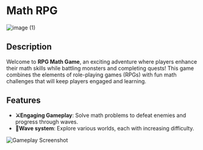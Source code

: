 # Math RPG
![image (1)](https://github.com/user-attachments/assets/84255752-007a-4335-a650-64601b110fe1)

## Description

Welcome to **RPG Math Game**, an exciting adventure where players enhance their math skills while battling monsters and completing quests! This game combines the elements of role-playing games (RPGs) with fun math challenges that will keep players engaged and learning. 

## Features

- **⚔Engaging Gameplay**: Solve math problems to defeat enemies and progress through waves.
- **🌊Wave system**: Explore various worlds, each with increasing difficulty.

![Gameplay Screenshot](https://via.placeholder.com/600x300) 

